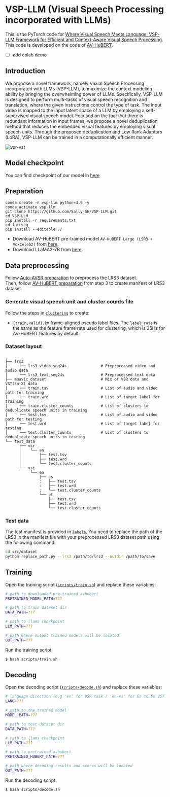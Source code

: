 # VSP-LLM (Visual Speech Processing incorporated with LLMs)

This is the PyTorch code for [Where Visual Speech Meets Language: VSP-LLM Framework for Efficient and Context-Aware Visual Speech Processing](https://arxiv.org/abs/2402.15151). This code is developed on the code of [AV-HuBERT](https://github.com/facebookresearch/av_hubert).

- [ ] add colab demo

## Introduction

We propose a novel framework, namely Visual Speech Processing incorporated with LLMs (VSP-LLM), to maximize the context modeling ability by bringing the overwhelming power of LLMs. Specifically, VSP-LLM is designed to perform multi-tasks of visual speech recognition and translation, where the given instructions control the type of task. The input video is mapped to the input latent space of a LLM by employing a self-supervised visual speech model. Focused on the fact that there is redundant information in input frames, we propose a novel deduplication method that reduces the embedded visual features by employing visual speech units. Through the proposed deduplication and Low Rank Adaptors (LoRA), VSP-LLM can be trained in a computationally efficient manner.

![vsr-vst](docs/demo.gif)

## Model checkpoint

You can find checkpoint of our model in [here](https://drive.google.com/drive/folders/1aBnm8XOWlRAGjPwcK2mYEGd8insNCx13?usp=sharing)

## Preparation

```
conda create -n vsp-llm python=3.9 -y
conda activate vsp-llm
git clone https://github.com/Sally-SH/VSP-LLM.git
cd VSP-LLM
pip install -r requirements.txt
cd fairseq
pip install --editable ./
```

- Download AV-HuBERT pre-trained model `AV-HuBERT Large (LSR3 + VoxCeleb2)` from [here](http://facebookresearch.github.io/av_hubert).
- Download LLaMA2-7B from [here](https://huggingface.co/meta-llama/Llama-2-7b-chat-hf).

## Data preprocessing
Follow [Auto-AVSR preparation](https://github.com/mpc001/auto_avsr/tree/main/preparation) to preprocess the LRS3 dataset.\
Then, follow [AV-HuBERT preparation](https://github.com/facebookresearch/av_hubert/tree/main/avhubert/preparation) from step 3 to create manifest of LRS3 dataset.

### Generate visual speech unit and cluster counts file
Follow the steps in [`clustering`](src/clustering/) to create:
- `{train,valid}.km` frame-aligned pseudo label files.
The `label_rate` is the same as the feature frame rate used for clustering,
which is 25Hz for AV-HuBERT features by default.

### Dataset layout

    .
    ├── lrs3
    │     ├── lrs3_video_seg24s               # Preprocessed video and audio data
    │     └── lrs3_text_seg24s                # Preprocessed text data
    ├── muavic_dataset                        # Mix of VSR data and VST(En-X) data
    │     ├── train.tsv                       # List of audio and video path for training
    │     ├── train.wrd                       # List of target label for training
    │     ├── train.cluster_counts            # List of clusters to deduplicate speech units in training
    │     ├── test.tsv                        # List of audio and video path for testing
    │     ├── test.wrd                        # List of target label for testing
    │     └── test.cluster_counts             # List of clusters to deduplicate speech units in testing
    └── test_data
          ├── vsr
          │    └── en
          │        ├── test.tsv 
          │        ├── test.wrd  
          │        └── test.cluster_counts           
          └── vst
               └── en
                   ├── es
                   :   ├── test.tsv
                   :   ├── test.wrd 
                   :   └── test.cluster_counts
                   └── pt
                       ├── test.tsv
                       ├── test.wrd 
                       └── test.cluster_counts

### Test data
The test manifest is provided in [`labels`](labels/). You need to replace the path of the LRS3 in the manifest file with your preprocessed LRS3 dataset path using the following command:
```bash
cd src/dataset
python replace_path.py --lrs3 /path/to/lrs3 --outdir /path/to/save
```

## Training

Open the training script ([`scripts/train.sh`](https://github.com/Sally-SH/VSP-LLM/blob/main/scripts/train.sh)) and replace these variables:

```bash
# path to downloaded pre-trained avhubert
PRETRAINED_MODEL_PATH=???

# path to train dataset dir
DATA_PATH=???

# path to llama checkpoint
LLM_PATH=???

# path where output trained models will be located
OUT_PATH=???
```

Run the training script:

```bash
$ bash scripts/train.sh
```

## Decoding

Open the decoding script ([`scripts/decode.sh`](https://github.com/Sally-SH/VSP-LLM/blob/main/scripts/decode.sh)) and replace these variables:

```bash
# language direction (e.g 'en' for VSR task / 'en-es' for En to Es VST task)
LANG=???

# path to the trained model
MODEL_PATH=???

# path to test dataset dir
DATA_PATH=???

# path to llama checkpoint
LLM_PATH=???

# path to pretrained avhubert
PRETRAINED_HUBERT_PATH=???

# path where decoding results and scores will be located
OUT_PATH=???
```

Run the decoding script:

```bash
$ bash scripts/decode.sh
```
